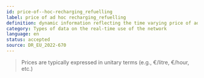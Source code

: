 ```yaml
---
id: price-of--hoc-recharging_refuelling
label: price of ad hoc recharging_refuelling
definition: dynamic information reflecting the time varying price of ad hoc recharging/refuelling.
category: Types of data on the real-time use of the network
language: en
status: accepted
source: DR_EU_2022-670
---
```


>Prices are typically expressed in unitary terms (e.g., €/litre, €/hour, etc.)
